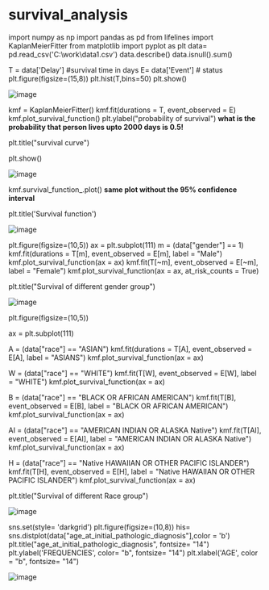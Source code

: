 # survival_analysis

import numpy as np
import pandas as pd
from lifelines import KaplanMeierFitter
from matplotlib import pyplot as plt
data= pd.read_csv('C:\work\data1.csv')
data.describe()
data.isnull().sum()

T = data['Delay'] #survival time in days
E= data['Event'] # status
plt.figure(figsize=(15,8))
plt.hist(T,bins=50)
plt.show()

![image](https://user-images.githubusercontent.com/66779651/197969626-9a66c779-20bf-444b-b3c3-dddac255c036.png)

kmf = KaplanMeierFitter()
kmf.fit(durations = T, event_observed = E)
kmf.plot_survival_function()
plt.ylabel("probability of survival") **what is the probability that person lives upto 2000 days is 0.5!**

plt.title("survival curve")

plt.show()

![image](https://user-images.githubusercontent.com/66779651/197969746-0e1b3a5a-f67c-4a0c-b04f-e4ae1d2c0cef.png)

kmf.survival_function_.plot() **same plot without the 95% confidence interval** 

plt.title('Survival function')

![image](https://user-images.githubusercontent.com/66779651/197969870-876d5354-0ad7-4444-ad1e-02912ec1949d.png)

plt.figure(figsize=(10,5))
ax = plt.subplot(111)
m = (data["gender"] == 1)
kmf.fit(durations = T[m], event_observed = E[m], label = "Male")
kmf.plot_survival_function(ax = ax)
kmf.fit(T[~m], event_observed = E[~m], label = "Female")
kmf.plot_survival_function(ax = ax, at_risk_counts = True)

plt.title("Survival of different gender group")

![image](https://user-images.githubusercontent.com/66779651/197970001-8c8be40d-876b-49dc-8fd2-6c557affcacd.png)

plt.figure(figsize=(10,5))

ax = plt.subplot(111)

A = (data["race"] == "ASIAN")
kmf.fit(durations = T[A], event_observed = E[A], label = "ASIANS")
kmf.plot_survival_function(ax = ax)

W = (data["race"] == "WHITE")
kmf.fit(T[W], event_observed = E[W], label = "WHITE")
kmf.plot_survival_function(ax = ax)

B = (data["race"] == "BLACK OR AFRICAN AMERICAN")
kmf.fit(T[B], event_observed = E[B], label = "BLACK OR AFRICAN AMERICAN")
kmf.plot_survival_function(ax = ax)

AI = (data["race"] == "AMERICAN INDIAN OR ALASKA Native")
kmf.fit(T[AI], event_observed = E[AI], label = "AMERICAN INDIAN OR ALASKA Native")
kmf.plot_survival_function(ax = ax)

H = (data["race"] == "Native HAWAIIAN OR OTHER PACIFIC ISLANDER")
kmf.fit(T[H], event_observed = E[H], label = "Native HAWAIIAN OR OTHER PACIFIC ISLANDER")
kmf.plot_survival_function(ax = ax)

plt.title("Survival of different Race group")

![image](https://user-images.githubusercontent.com/66779651/197970052-66d36e6a-cba5-43aa-b66e-f3b39bd97e9e.png)

sns.set(style= 'darkgrid')
plt.figure(figsize=(10,8))
his= sns.distplot(data["age_at_initial_pathologic_diagnosis"],color = 'b')
plt.title("age_at_initial_pathologic_diagnosis", fontsize= "14")
plt.ylabel('FREQUENCIES', color= "b", fontsize= "14")
plt.xlabel('AGE', color = "b", fontsize= "14")

![image](https://user-images.githubusercontent.com/66779651/197970161-b194d409-593d-4098-9c5d-22cf679817e9.png)

